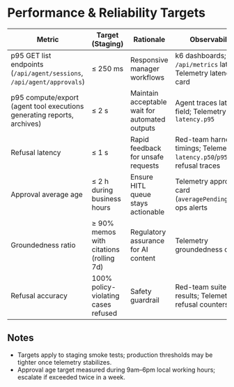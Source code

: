 # Performance & Reliability Targets

| Metric | Target (Staging) | Rationale | Observability |
| --- | --- | --- | --- |
| p95 GET list endpoints (`/api/agent/sessions`, `/api/agent/approvals`) | ≤ 250 ms | Responsive manager workflows | k6 dashboards; `/api/metrics` latency; Telemetry latency card |
| p95 compute/export (agent tool executions generating reports, archives) | ≤ 2 s | Maintain acceptable wait for automated outputs | Agent traces latency field; Telemetry `latency.p95` |
| Refusal latency | ≤ 1 s | Rapid feedback for unsafe requests | Red-team harness timings; Telemetry `latency.p50`/`p95` on refusal traces |
| Approval average age | ≤ 2 h during business hours | Ensure HITL queue stays actionable | Telemetry approvals card (`averagePendingHours`); ops alerts |
| Groundedness ratio | ≥ 90% memos with citations (rolling 7d) | Regulatory assurance for AI content | Telemetry groundedness card |
| Refusal accuracy | 100% policy-violating cases refused | Safety guardrail | Red-team suite results; Telemetry refusal counters |

## Notes
- Targets apply to staging smoke tests; production thresholds may be tighter once telemetry stabilizes.
- Approval age target measured during 9am–6pm local working hours; escalate if exceeded twice in a week.

